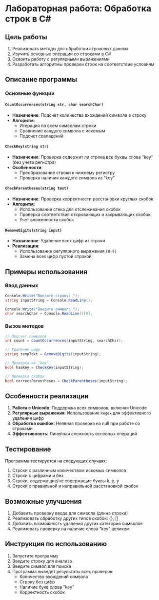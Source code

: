 # Лабораторная работа: Обработка строк в C#

## Цель работы
1. Реализовать методы для обработки строковых данных
2. Изучить основные операции со строками в C#
3. Освоить работу с регулярными выражениями
4. Разработать алгоритмы проверки строк на соответствие условиям

## Описание программы

### Основные функции

#### `CountOccurrences(string str, char searchChar)`
- **Назначение**: Подсчет количества вхождений символа в строку
- **Алгоритм**:
  - Итерация по всем символам строки
  - Сравнение каждого символа с искомым
  - Подсчет совпадений

#### `CheckKey(string str)`
- **Назначение**: Проверка содержит ли строка все буквы слова "key" (без учета регистра)
- **Особенности**:
  - Преобразование строки к нижнему регистру
  - Проверка наличия каждого символа из "key"

#### `CheckParentheses(string text)`
- **Назначение**: Проверка корректности расстановки круглых скобок
- **Алгоритм**:
  - Использование стека для отслеживания скобок
  - Проверка соответствия открывающих и закрывающих скобок
  - Учет вложенности скобок

#### `RemoveDigits(string input)`
- **Назначение**: Удаление всех цифр из строки
- **Реализация**:
  - Использование регулярного выражения `[0-9]`
  - Замена всех цифр пустой строкой

## Примеры использования

### Ввод данных
```csharp
Console.Write("Введите строку: ");
string inputString = Console.ReadLine();

Console.Write("Введите символ: ");
char searchChar = Console.ReadLine()[0];
```

### Вызов методов
```csharp
// Подсчет символов
int count = CountOccurrences(inputString, searchChar);

// Удаление цифр
string tempText = RemoveDigits(inputString);

// Проверка на "key"
bool hasKey = CheckKey(inputString);

// Проверка скобок
bool correctParentheses = CheckParentheses(inputString);
```

## Особенности реализации

1. **Работа с Unicode**: Поддержка всех символов, включая Unicode
2. **Регулярные выражения**: Использование `Regex` для эффективного удаления цифр
3. **Обработка ошибок**: Неявная проверка на null при работе со строками
4. **Эффективность**: Линейная сложность основных операций

## Тестирование

Программа тестируется на следующих случаях:
1. Строки с различным количеством искомых символов
2. Строки с цифрами и без
3. Строки, содержащие/не содержащие буквы k, e, y
4. Строки с правильной и неправильной расстановкой скобок

## Возможные улучшения

1. Добавить проверку ввода для символа (длина строки)
2. Реализовать обработку других типов скобок: {}, []
3. Добавить возможность удаления других категорий символов
4. Реализовать проверку на наличие слова "key" целиком

## Инструкция по использованию

1. Запустите программу
2. Введите строку для анализа
3. Введите символ для поиска
4. Программа выведет результаты всех проверок:
   - Количество вхождений символа
   - Строку без цифр
   - Наличие букв слова "key"
   - Корректность скобок
